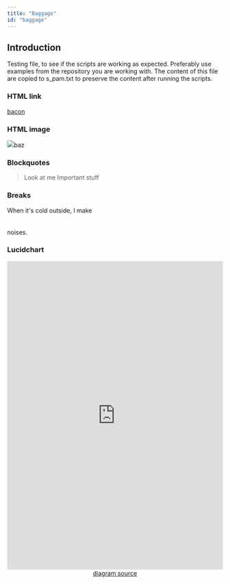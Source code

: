 ```yaml
---
title: "Baggage"
id: "baggage"
---
```


## Introduction

Testing file, to see if the scripts are working as expected. Preferably use
examples from the repository you are working with. The content of this file are
copied to s_pam.txt to preserve the content after running the scripts.

### HTML link

<a href="../spam/eggs">bacon</a>

### HTML image

<img src="../foo">baz</img>

### Blockquotes

> Look at me
> Important stuff

### Breaks

When it's cold outside, I make <br><br></br> noises.

### Lucidchart

<div class="lucidchart"><iframe allowfullscreen frameborder="0" style="width:100%; height:720px" src="https://www.lucidchart.com/documents/embeddedchart/9d139e7f-df8a-47d7-9cea-df594dd8ec0e" id="83esIy9NlTrX"></iframe><a href="https://www.lucidchart.com/documents/view/9d139e7f-df8a-47d7-9cea-df594dd8ec0e" target="_blank"><center>diagram source</center></div>
